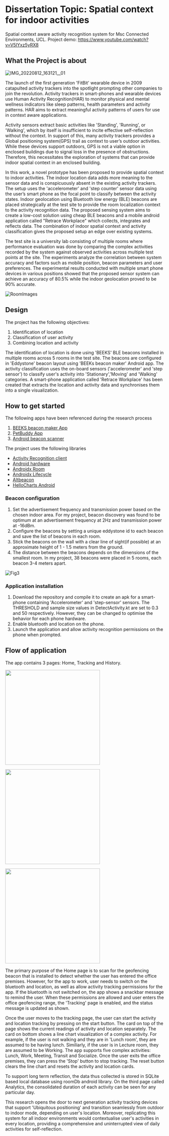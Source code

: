 # Dissertation Topic: Spatial context for indoor activities
Spatial context aware activity recognition system for Msc Connected Environments, UCL.
Project demo: https://www.youtube.com/watch?v=V5IYxz5yRX8

## What the Project is about
![IMG_20220812_163121__01](https://user-images.githubusercontent.com/91799774/184658367-d247d0f9-7877-4171-9e5d-b9ad0b83ddd2.jpg)

The launch of the first generation 'FitBit' wearable device in 2009 catapulted activity trackers into the spotlight prompting other companies to join the revolution. Activity trackers in smart-phones and wearable devices use Human Activity Recognition(HAR) to monitor physical and mental wellness indicators like sleep patterns, health parameters and activity patterns. HAR aims to extract meaningful activity patterns of users for use in context aware applications.  

Activity sensors extract basic activities like 'Standing', 'Running', or 'Walking', which by itself is insufficient to incite effective self-reflection without the context. In support of this, many activity trackers provides a Global positioning system(GPS) trail as context to user’s outdoor activities. While these devices support outdoors, GPS is not a viable option in enclosed buildings due to signal loss in the presence of obstructions. Therefore, this necessitates the exploration of systems that can provide indoor spatial context in an enclosed building.

In this work, a novel prototype has been proposed to provide spatial context to indoor activities. The indoor location data adds more meaning to the sensor data and is conspicuously absent in the existing activity trackers. The setup uses the 'accelerometer' and 'step counter' sensor data using the user’s smart phone as the focal point to classify between the activity states. Indoor geolocation using Bluetooth low energy (BLE) beacons are placed strategically at the test site to provide the room localization context to the activity recognition data. The proposed sensing system aims to create a low-cost solution using cheap BLE beacons and a mobile android application called "Retrace Workplace" which collects, integrates and reflects data. The combination of indoor spatial context and activity classification gives the proposed setup an edge over existing systems.

The test site is a university lab consisting of multiple rooms where performance evaluation was done by comparing the complex activities recorded by the system against observed activities across multiple test points at the site. The experiments analyze the correlation between system accuracy and factors such as mobile position, beacon parameters and user preferences. The experimental results conducted with multiple smart phone devices in various positions showed that the proposed sensor system can achieve an accuracy of 80.5% while the indoor geolocation proved to be 90% accurate. 

![RoomImages](https://user-images.githubusercontent.com/91799774/184658491-e2590320-e609-44b5-9c75-f59eff08ca27.jpg)

## Design

The project has the following objectives: 
1. Identification of location
2. Classification of user activity
3. Combining location and activity

The identification of location is done using 'BEEKS' BLE beacons installed in multiple rooms across 5 rooms in the test site. The beacons are configured in 'Eddystone' beacon layout using 'BEEKs beacon maker' Android app. The activity classification uses the on-board sensors ('accelerometer' and 'step sensor') to classify user's activity into 'Stationary','Moving' and 'Walking' categories. A smart-phone application called 'Retrace Workplace' has been created that extracts the location and activity data and synchronises them into a single visualization.


## How to get started

The following apps have been referenced during the research process
1. <a href="https://play.google.com/store/apps/details?id=com.bluvision.beaconmaker&gl=US)">BEEKS beacon maker App<a>
2. <a href="https://www.raywenderlich.com/24859773-activity-recognition-api-tutorial-for-android-getting-started">PetBuddy App<a>
3. <a href="https://github.com/Bridouille/android-beacon-scanner">Android beacon scanner<a>

The project uses the following libraries
<ul>

<li><a href="https://developers.google.com/android/reference/com/google/android/gms/location/ActivityRecognitionClient">Activity Recognition client<a></li>
<li><a href="https://developer.android.com/reference/android/hardware/package-summary">Android hardware <a></li>
<li><a href="https://developer.android.com/jetpack/androidx/releases/room">Androidx Room <a></li>
<li><a href="https://developer.android.com/jetpack/androidx/releases/lifecycle">Androidx Lifecycle <a></li>
<li><a href="https://altbeacon.github.io/android-beacon-library/">Altbeacon <a></li>
<li><a href="https://github.com/lecho/hellocharts-android">HelloCharts Android <a></li>
</ul>

### Beacon configuration
1. Set the advertisement frequency and transmission power based on the chosen indoor area. For my project, beacon discovery was found to be optimum at an advertisement frequency at 2Hz and transmission power at -16dBm. 
2. Configure the beacons by setting a unique eddystone id to each beacon and save the list of beacons in each room. 
3. Stick the beacons on the wall with a clear line of sight(if possible) at an approximate height of 1 - 1.5 meters from the ground.
4. The distance between the beacons depends on the dimensions of the smallest room. In my project, 38 beacons were placed in 5 rooms, each beacon 3-4 meters apart.

![Fig3](https://user-images.githubusercontent.com/91799774/184658200-1e91d0a6-956a-4807-a3ac-41c6e8cf7147.jpg)

### Application installation
1. Download the repository and compile it to create an apk for a smart-phone containing 'Accelerometer' and 'step-sensor' sensors. 
The THRESHOLD and sample size values in DetectActivity.kt are set to 0.3 and 50 respectively. However, they can be changed to optimise the behavior for each phone hardware.
2. Enable bluetooth and location on the phone.
2. Launch the application and allow activity recognition permissions on the phone when prompted.

## Flow of application
The app contains 3 pages: Home, Tracking and History.
<p>
<img src="https://user-images.githubusercontent.com/91799774/184658932-33927250-1ed6-4ae4-b078-1a0b4db5c890.png" width="300" />
<p>
<img src="https://user-images.githubusercontent.com/91799774/184658784-702b210d-ec9a-4c1c-a4f1-05b3608bd3c4.jpg" width="300" />
<p>
<img src="https://user-images.githubusercontent.com/91799774/184658885-d8d81628-1082-4d97-b362-10e884c01b02.jpg" width="300" />


The primary purpose of the Home page is to scan for the geofencing beacon that is installed to detect whether the user has entered the office premises.
However, for the app to work, user needs to switch on the bluetooth and location, as well as allow activity tracking permissions for the app. 
If the bluetooth is not switched on, the app shows a snackbar message to remind the user. When these permissions are allowed and user enters the office geofencing range, the 'Tracking' page is enabled, and the status message is updated as shown. 

Once the user moves to the tracking page, the user can start the activity and location tracking by pressing on the start button. The card on top of the page shows the current readings of activity and location separately. The card on bottom shows a line chart visualization of a complex activity. 
For example, if the user is not walking and they are in 'Lunch room', they are assumed to be having lunch. Similiarly, if the user is in Lecture room, they are assumed to be Working. The app supports five complex activities: Lunch, Work, Meeting, Transit and Socialize. Once the user exits the office premises, they can press the 'Stop' button to stop tracking. The reset button clears the line chart and resets the activity and location cards.

To support long term reflection, the data thus collected is stored in SQLite based local database using roomDb android library. On the third page called Analytics, the consolidated duration of each activity can be seen for any particular day. 

This research opens the door to next generation activity tracking devices that support 'Ubiquitous positioning' and transition seamlessly from outdoor to indoor mode, depending on user's location. Moreover, replicating this system for all indoor environments would contextualise user's activities in every location, providing a comprehensive and uninterrupted view of daily activities for self-reflection.
